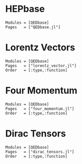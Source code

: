 
# HEPbase
```@autodocs
Modules = [QEDbase]
Pages   = ["QEDbase.jl"]
```

# Lorentz Vectors
```@autodocs
Modules = [QEDbase]
Pages   = ["lorentz_vector.jl"]
Order   = [:type,:function]
```


# Four Momentum
```@autodocs
Modules = [QEDbase]
Pages   = ["four_momentum.jl"]
Order   = [:type,:function]
```

# Dirac Tensors
```@autodocs
Modules = [QEDbase]
Pages   = ["dirac_tensors.jl"]
Order   = [:type,:function]
```
